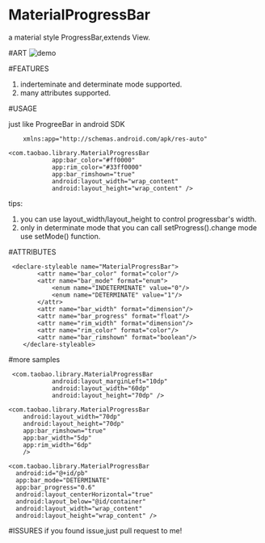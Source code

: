 # MaterialProgressBar
a material style ProgressBar,extends View.

#ART
![demo](https://github.com/Rowandjj/MaterialProgressBar/blob/master/art/material_progressbar_gif.gif)

#FEATURES
1. inderteminate and determinate mode supported.
2. many attributes supported.

#USAGE

just like ProgreeBar in android SDK

```
    xmlns:app="http://schemas.android.com/apk/res-auto"
    
<com.taobao.library.MaterialProgressBar
            app:bar_color="#ff0000"
            app:rim_color="#33ff0000"
            app:bar_rimshown="true"
            android:layout_width="wrap_content"
            android:layout_height="wrap_content" />
```
tips:
1. you can use layout_width/layout_height to control progressbar's width.
2. only in determinate mode that you can call setProgress().change mode use setMode() function.

#ATTRIBUTES

```
 <declare-styleable name="MaterialProgressBar">
        <attr name="bar_color" format="color"/>
        <attr name="bar_mode" format="enum">
            <enum name="INDETERMINATE" value="0"/>
            <enum name="DETERMINATE" value="1"/>
        </attr>
        <attr name="bar_width" format="dimension"/>
        <attr name="bar_progress" format="float"/>
        <attr name="rim_width" format="dimension"/>
        <attr name="rim_color" format="color"/>
        <attr name="bar_rimshown" format="boolean"/>
    </declare-styleable>
```

#more samples
```
 <com.taobao.library.MaterialProgressBar
            android:layout_marginLeft="10dp"
            android:layout_width="60dp"
            android:layout_height="70dp" />

<com.taobao.library.MaterialProgressBar
    android:layout_width="70dp"
    android:layout_height="70dp"
    app:bar_rimshown="true"
    app:bar_width="5dp"
    app:rim_width="6dp"
    />
            
<com.taobao.library.MaterialProgressBar
  android:id="@+id/pb"
  app:bar_mode="DETERMINATE"
  app:bar_progress="0.6"
  android:layout_centerHorizontal="true"
  android:layout_below="@id/container"
  android:layout_width="wrap_content"
  android:layout_height="wrap_content" />
```
#ISSURES
if you found issue,just pull request to me!




